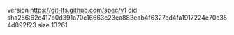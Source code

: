 version https://git-lfs.github.com/spec/v1
oid sha256:62c417b0d391a70c16663c23ea883eab4f6327ed4fa1917224e70e354d092f23
size 13261
